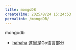 ```yaml
---
title: mongoDB
createTime: 2025/8/24 15:24:53
permalink: /mongoDB/
---
```


mongodb

- [hahaha](./ahahha.md)
这里是Go语言部分